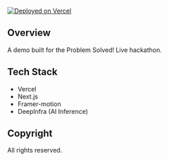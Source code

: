 [![Deployed on Vercel](https://img.shields.io/badge/Deployed%20on-Vercel-black?style=for-the-badge&logo=vercel)]()

## Overview

A demo built for the Problem Solved! Live hackathon.

## Tech Stack

- Vercel
- Next.js
- Framer-motion
- DeepInfra (AI Inference)

## Copyright

All rights reserved.
